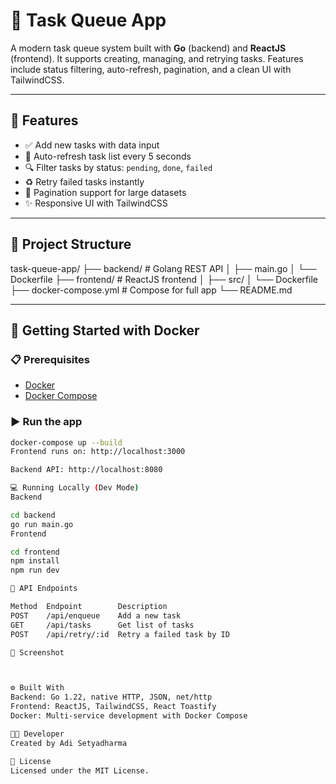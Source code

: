# 🚀 Task Queue App

A modern task queue system built with **Go** (backend) and **ReactJS** (frontend). It supports creating, managing, and retrying tasks. Features include status filtering, auto-refresh, pagination, and a clean UI with TailwindCSS.

---

## 📌 Features

- ✅ Add new tasks with data input
- 🔁 Auto-refresh task list every 5 seconds
- 🔍 Filter tasks by status: `pending`, `done`, `failed`
- ♻️ Retry failed tasks instantly
- 📃 Pagination support for large datasets
- ✨ Responsive UI with TailwindCSS

---

## 📁 Project Structure

task-queue-app/
├── backend/ # Golang REST API
│ ├── main.go
│ └── Dockerfile
├── frontend/ # ReactJS frontend
│ ├── src/
│ └── Dockerfile
├── docker-compose.yml # Compose for full app
└── README.md

---

## 🐳 Getting Started with Docker

### 📋 Prerequisites

- [Docker](https://www.docker.com/)
- [Docker Compose](https://docs.docker.com/compose/)

### ▶️ Run the app

```bash
docker-compose up --build
Frontend runs on: http://localhost:3000

Backend API: http://localhost:8080

💻 Running Locally (Dev Mode)
Backend

cd backend
go run main.go
Frontend

cd frontend
npm install
npm run dev

📡 API Endpoints

Method	Endpoint	    Description
POST	/api/enqueue	Add a new task
GET	    /api/tasks	    Get list of tasks
POST	/api/retry/:id	Retry a failed task by ID

📸 Screenshot



⚙️ Built With
Backend: Go 1.22, native HTTP, JSON, net/http
Frontend: ReactJS, TailwindCSS, React Toastify
Docker: Multi-service development with Docker Compose

🧑‍💻 Developer
Created by Adi Setyadharma

🪪 License
Licensed under the MIT License.